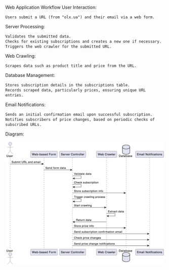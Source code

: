 
Web Application Workflow
User Interaction:

    Users submit a URL (from "olx.ua") and their email via a web form.

Server Processing:

    Validates the submitted data.
    Checks for existing subscriptions and creates a new one if necessary.
    Triggers the web crawler for the submitted URL.

Web Crawling:

    Scrapes data such as product title and price from the URL.

Database Management:

    Stores subscription details in the subscriptions table.
    Records scraped data, particularly prices, ensuring unique URL entries.

Email Notifications:

    Sends an initial confirmation email upon successful subscription.
    Notifies subscribers of price changes, based on periodic checks of subscribed URLs.
Diagram:

<img src="./public/diagram.png">
